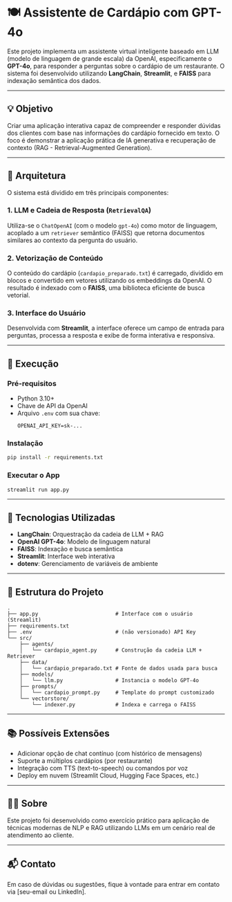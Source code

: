 # 🍽️ Assistente de Cardápio com GPT-4o

Este projeto implementa um assistente virtual inteligente baseado em LLM (modelo de linguagem de grande escala) da OpenAI, especificamente o **GPT-4o**, para responder a perguntas sobre o cardápio de um restaurante. O sistema foi desenvolvido utilizando **LangChain**, **Streamlit**, e **FAISS** para indexação semântica dos dados.

---

## 💡 Objetivo

Criar uma aplicação interativa capaz de compreender e responder dúvidas dos clientes com base nas informações do cardápio fornecido em texto. O foco é demonstrar a aplicação prática de IA generativa e recuperação de contexto (RAG - Retrieval-Augmented Generation).

---

## 🧱 Arquitetura

O sistema está dividido em três principais componentes:

### 1. **LLM e Cadeia de Resposta (`RetrievalQA`)**
Utiliza-se o `ChatOpenAI` (com o modelo `gpt-4o`) como motor de linguagem, acoplado a um `retriever` semântico (FAISS) que retorna documentos similares ao contexto da pergunta do usuário.

### 2. **Vetorização de Conteúdo**
O conteúdo do cardápio (`cardapio_preparado.txt`) é carregado, dividido em blocos e convertido em vetores utilizando os embeddings da OpenAI. O resultado é indexado com o **FAISS**, uma biblioteca eficiente de busca vetorial.

### 3. **Interface do Usuário**
Desenvolvida com **Streamlit**, a interface oferece um campo de entrada para perguntas, processa a resposta e exibe de forma interativa e responsiva.

---

## 🧪 Execução

### Pré-requisitos

- Python 3.10+
- Chave de API da OpenAI
- Arquivo `.env` com sua chave:
  ```
  OPENAI_API_KEY=sk-...
  ```

### Instalação

```bash
pip install -r requirements.txt
```

### Executar o App

```bash
streamlit run app.py
```

---

## 🧠 Tecnologias Utilizadas

- **LangChain**: Orquestração da cadeia de LLM + RAG
- **OpenAI GPT-4o**: Modelo de linguagem natural
- **FAISS**: Indexação e busca semântica
- **Streamlit**: Interface web interativa
- **dotenv**: Gerenciamento de variáveis de ambiente

---

## 📁 Estrutura do Projeto

```
.
├── app.py                         # Interface com o usuário (Streamlit)
├── requirements.txt
├── .env                           # (não versionado) API Key
└── src/
    ├── agents/
    │   └── cardapio_agent.py      # Construção da cadeia LLM + Retriever
    ├── data/
    │   └── cardapio_preparado.txt # Fonte de dados usada para busca
    ├── models/
    │   └── llm.py                 # Instancia o modelo GPT-4o
    ├── prompts/
    │   └── cardapio_prompt.py     # Template do prompt customizado
    └── vectorstore/
        └── indexer.py             # Indexa e carrega o FAISS
```

---

## 📚 Possíveis Extensões

- Adicionar opção de chat contínuo (com histórico de mensagens)
- Suporte a múltiplos cardápios (por restaurante)
- Integração com TTS (text-to-speech) ou comandos por voz
- Deploy em nuvem (Streamlit Cloud, Hugging Face Spaces, etc.)

---

## 👨‍🎓 Sobre

Este projeto foi desenvolvido como exercício prático para aplicação de técnicas modernas de NLP e RAG utilizando LLMs em um cenário real de atendimento ao cliente.

---

## 📬 Contato

Em caso de dúvidas ou sugestões, fique à vontade para entrar em contato via [seu-email ou LinkedIn].